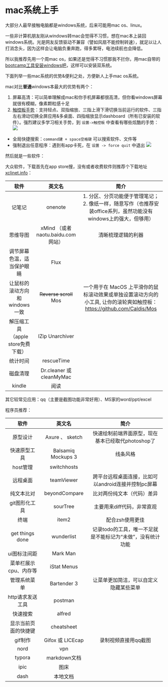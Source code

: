 # mac系统上手

大部分人最早接触电脑都是windows系统，后来可能用mac os、linux。

一些非计算机朋友刚从windows转mac会觉得不习惯，想在mac本上装回windows系统。光是网友反馈驱动不兼容（譬如风扇不能控制转速），就足以让人打消念头，因为这样会让电脑负重奔跑，得多累呀，电池续航也会降低。

所以我推荐先用一个周mac os，如果还是觉得不习惯那我不拦你，用mac自带的[bootcamp工具安装windows吧](https://zhuanlan.zhihu.com/p/34435136)，这样可以安装双系统。

下面列举一些mac系统的优势&便利之处，方便新人上手mac os系统。

mac对比**普通**windows本最大的优势有两个：
1. 屏幕高清：可以简单理解成mac和你手机屏幕都很高清，但你看windows屏幕就很有模糊，像素颗粒感十足
2. [触控板手势](https://zhuanlan.zhihu.com/p/35907832)：支持轻点、双指缩放、三指上滑下滑切换当前运行的软件、三指左右滑动切换全屏应用&多桌面、四指缩放显示dashboard（所有已安装的软件）。强烈建议多学习相关手势，到 `设置->触控板` 中查看有哪些炫酷的手势：![](http://ww3.sinaimg.cn/large/006tNc79gy1g4abz5stc4j313s0t4woq.jpg)

- 全局快捷搜索：`command建 + space空格键` 可以搜索软件、文件等
- 强制退出任意程序：遇到有app卡死，在 `设置 -> force quit` 中退出 ![](http://ww2.sinaimg.cn/large/006tNc79gy1g4ac1nqa5cj30ue0i8af3.jpg)

然后就是一些软件：

大众软件，下载首先在app store搜，没有或者收费软件则推荐个下载地址 [xclinet.info](https://xclient.info/)：

|软件|英文名|简介|
|:-----:|:-----:|:-----:|
|记笔记|onenote|1. 分区、分页功能便于管理笔记；2. 像纸一样，随意写作（也推荐安装office系列，虽然功能没有windows上的强大，但够用）|
|思维导图|xMind （或者 naotu.baidu.com 网站）|清晰梳理逻辑的利器|
|调节屏幕色温，适当保护眼睛|Flux||
|让鼠标的滚动方向和windows一致|~~Reverse scroll~~ Mos |一个用于在 MacOS 上平滑你的鼠标滚动效果或单独设置滚动方向的小工具, 让你的滚轮爽如触控板： https://github.com/Caldis/Mos|
|解压缩工具（apple store免费下载）|IZip Unarchiver||
|统计时间|rescueTime||
|磁盘清理|Dr.cleaner 或 cleanMyMac||
|kindle|阅读||

其它较常见应用：qq（主要是截图功能非常好用）、MS家的word/ppt/excel

程序员推荐：

|软件|英文名|简介|
|:-----:|:-----:|:-----:|
|原型设计|Axure 、 sketch|快速绘制前端界面原型，现在基本已经取代photoshop了|
|快速原型工具|Balsamiq Mockups 3|线条风格|
|host管理|switchhosts||
|远程桌面|teamViewer|跨平台远程桌面连接，比如可以android连接并控制pc屏幕|
|纯文本比对|beyondCompare|比对两份纯文本（代码）差异|
|git图形化工具|sourTree|主要用来diff代码，非常直观|
|终端|item2|配合zsh使用更佳|
|get things done|wunderlist|记录todo的工具，唯一不足就是不能标记为“未做”，没有统计功能|
|ui图标注间距|Mark Man||
|菜单栏展示cpu、内存等|iStat Menus||
|管理系统菜单|Bartender 3|让菜单更加简洁，可以自定义隐藏某些菜单|
|http请求发送工具|postman||
|快速搜索|alfred||
|显示当前页面的快捷键|cheatsheet||
|gif制作|Gifox 或 LICEcap|录制视频直接用qq截图|
|nord|vpn||
|typora|markdown文档||
|ipic|图床|
|dash|本地文档|
